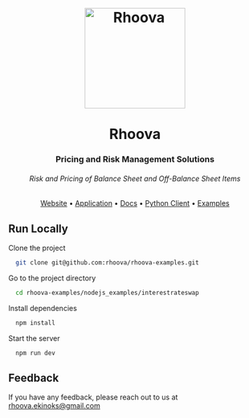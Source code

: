 <h1 align="center">
  <br>
  <a href="https://rhoova.com/"><img src="https://avatars.githubusercontent.com/u/95615194?s=400&u=66884adf6c6497aab9087d0dfdd2035fe7bf75b3&v=4" alt="Rhoova" width="200"></a>
  <br>
  <br>
  Rhoova
</h1>

<h3 align="center">Pricing and Risk Management Solutions</h3>
<h6 align="center">Risk and Pricing of Balance Sheet and Off-Balance Sheet Items</h6>

<p align="center">
  <a target="_blank" href="https://rhoova.com/">Website</a> •
  <a target="_blank" href="https://app.rhoova.com">Application</a> •
  <a target="_blank" href="https://app.rhoova.com/docs">Docs</a> •
  <a target="_blank" href="https://pypi.org/project/rhoova/">Python Client</a> •
  <a target="_blank" href="https://github.com/rhoova/rhoova-examples">Examples</a>
</p>

## Run Locally

Clone the project

```bash
  git clone git@github.com:rhoova/rhoova-examples.git
```

Go to the project directory

```bash
  cd rhoova-examples/nodejs_examples/interestrateswap
```

Install dependencies

```bash
  npm install
```

Start the server

```bash
  npm run dev
```

## Feedback

If you have any feedback, please reach out to us at rhoova.ekinoks@gmail.com
